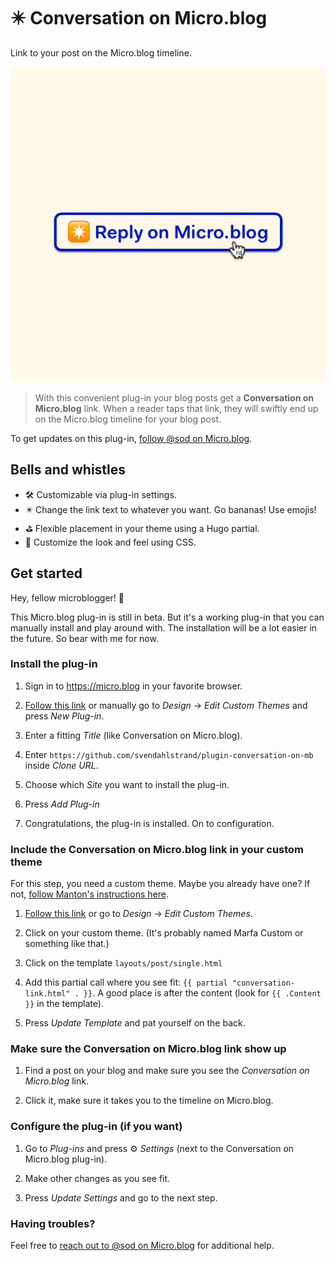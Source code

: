 # ✴️ Conversation on Micro.blog

Link to your post on the Micro.blog timeline.

![](./docs/screenshot.png)

> With this convenient plug-in your blog posts get a **Conversation on Micro.blog** link. When a reader taps that link, they will swiftly end up on the Micro.blog timeline for your blog post.

To get updates on this plug-in, [follow @sod on Micro.blog](https://micro.blog/sod).

## Bells and whistles

* 🛠 Customizable via plug-in settings.
* ✴️ Change the link text to whatever you want. Go bananas! Use emojis!
* ⛳️ Flexible placement in your theme using a Hugo partial.
* 🎁 Customize the look and feel using CSS.

## Get started

Hey, fellow microblogger! 👋

This Micro.blog plug-in is still in beta. But it's a working plug-in that you can manually install and play around with. The installation will be a lot easier in the future. So bear with me for now.

### Install the plug-in

1. Sign in to https://micro.blog in your favorite browser.

2. [Follow this link](https://micro.blog/account/themes/new?plugin=1) or manually go to *Design* → *Edit Custom Themes* and press *New Plug-in*.

3. Enter a fitting *Title* (like Conversation on Micro.blog).

4. Enter `https://github.com/svendahlstrand/plugin-conversation-on-mb` inside *Clone URL*.

5. Choose which *Site* you want to install the plug-in.

6. Press *Add Plug-in*

7. Congratulations, the plug-in is installed. On to configuration.

### Include the Conversation on Micro.blog link in your custom theme

For this step, you need a custom theme. Maybe you already have one? If not, [follow Manton's instructions here](https://help.micro.blog/t/custom-themes/59).

1. [Follow this link](https://micro.blog/account/themes) or go to *Design* → *Edit Custom Themes*.

2. Click on your custom theme. (It's probably named Marfa Custom or something like that.)

3. Click on the template `layouts/post/single.html`

4. Add this partial call where you see fit: `{{ partial "conversation-link.html" . }}`. A good place is after the content (look for `{{ .Content }}` in the template).

5. Press *Update Template* and pat yourself on the back.

### Make sure the Conversation on Micro.blog link show up

1. Find a post on your blog and make sure you see the *Conversation on Micro.blog* link.

2. Click it, make sure it takes you to the timeline on Micro.blog.

### Configure the plug-in (if you want)

1. Go to *Plug-ins* and press ⚙️ *Settings* (next to the Conversation on Micro.blog plug-in).

2. Make other changes as you see fit.

4. Press *Update Settings* and go to the next step.

### Having troubles?

Feel free to [reach out to @sod on Micro.blog](https://micro.blog/sod) for additional help.
